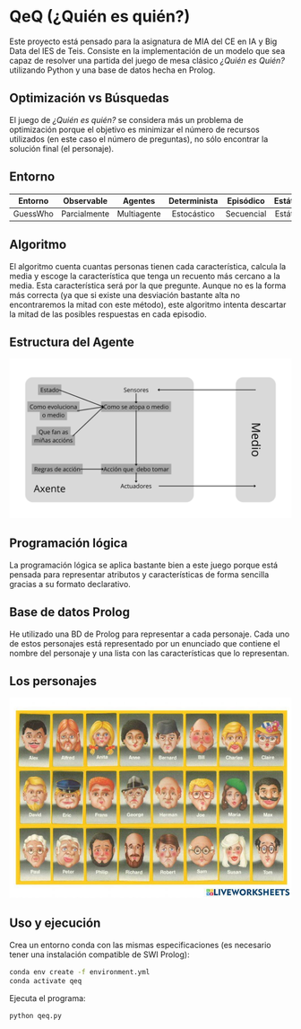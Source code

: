 # QeQ (¿Quién es quién?)

Este proyecto está pensado para la asignatura de MIA del CE en IA y Big Data del IES de Teis. Consiste en la implementación de un modelo que sea capaz de resolver una partida del juego de mesa clásico *¿Quién es Quién?* utilizando Python y una base de datos hecha en Prolog.

## Optimización vs Búsquedas

El juego de *¿Quién es quién?* se considera más un problema de optimización porque el objetivo es minimizar el número de recursos utilizados (en este caso el número de preguntas), no sólo encontrar la solución final (el personaje).

## Entorno

| Entorno |  Observable  |   Agentes   | Determinista | Episódico | Estático | Discreto | Conocido |
| :------: | :----------: | :---------: | :----------: | :--------: | :-------: | :------: | :------: |
| GuessWho | Parcialmente | Multiagente | Estocástico | Secuencial | Estático | Discreto | Conocido |

## Algoritmo

El algoritmo cuenta cuantas personas tienen cada característica, calcula la media y escoge la característica que tenga un recuento más cercano a la media. Esta característica será por la que pregunte. Aunque no es la forma más correcta (ya que si existe una desviación bastante alta no encontraremos la mitad con este método), este algoritmo intenta descartar la mitad de las posibles respuestas en cada episodio.

## Estructura del Agente

![Medio](./img/Medio.png)

## Programación lógica

La programación lógica se aplica bastante bien a este juego porque está pensada para representar atributos y características de forma sencilla gracias a su formato declarativo.

## Base de datos Prolog

He utilizado una BD de Prolog para representar a cada personaje. Cada uno de estos personajes está representado por un enunciado que contiene el nombre del personaje y una lista con las características que lo representan.

## Los personajes

![Personajes](./img/personajes.jpg)

## Uso y ejecución

Crea un entorno conda con las mismas especificaciones (es necesario tener una instalación compatible de SWI Prolog):

```bash
conda env create -f environment.yml
conda activate qeq
```

Ejecuta el programa:

```shell
python qeq.py
```
